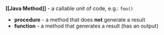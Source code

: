 **[[Java Method]]** - a callable unit of code, e.g.: ```foo()```
- **procedure** - a method that does **not** generate a result
- **function** - a method that generates a result (has an output)